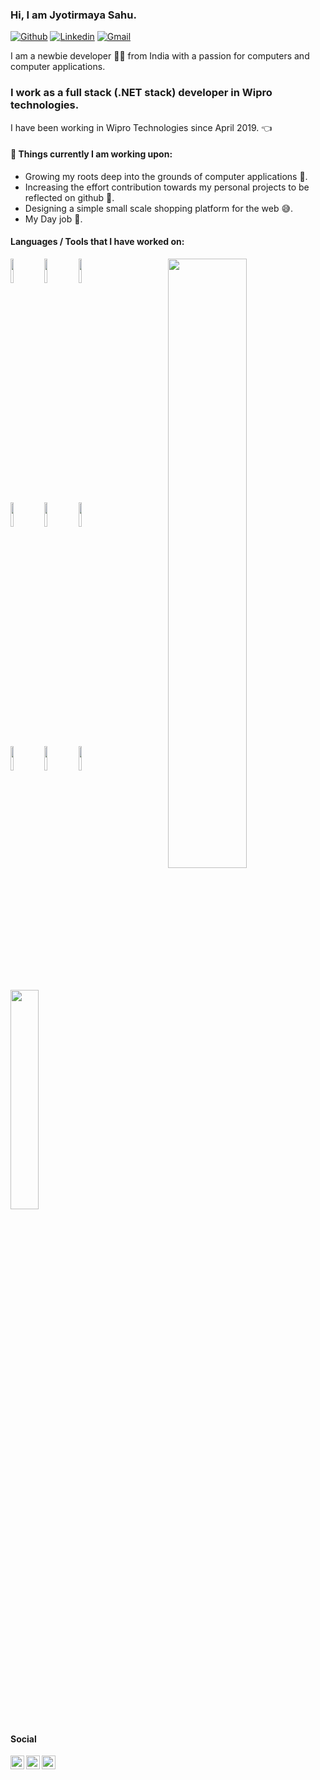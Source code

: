 ### Hi, I am Jyotirmaya Sahu. 

[![Github](https://img.shields.io/badge/-Github-000?style=flat&logo=Github&logoColor=white)](https://github.com/i-am-jyotirmaya)
[![Linkedin](https://img.shields.io/badge/-LinkedIn-blue?style=flat&logo=Linkedin&logoColor=white)](https://www.linkedin.com/in/jyotirmaya-sahu-52052b133/)
[![Gmail](https://img.shields.io/badge/-Gmail-c14438?style=flat&logo=Gmail&logoColor=white)](mailto:jyotirmayasahu38@gmail.com)

I am a newbie developer :technologist: from India with a passion for computers and computer applications.

### I work as a full stack (.NET stack) developer in Wipro technologies. 
I have been working in Wipro Technologies since April 2019. :point_left:

#### 🌱 Things currently I am working upon:
- Growing my roots deep into the grounds of computer applications :eyes:.
- Increasing the effort contribution towards my personal projects to be reflected on github :muscle:.
- Designing a simple small scale shopping platform for the web :sweat_smile:.
- My Day job :exploding_head:. 

#### Languages / Tools that I have worked on:
<p>
    <img width="50%" align="right" src="https://github-readme-stats.vercel.app/api?username=i-am-jyotirmaya&show_icons=true&hide_border=true" />
    <code><img width="10%" src="https://www.vectorlogo.zone/logos/visualstudio_code/visualstudio_code-icon.svg"></code>
    <code><img width="10%" src="https://www.vectorlogo.zone/logos/angular/angular-icon.svg"></code>
    <code><img width="10%" src="https://www.vectorlogo.zone/logos/reactjs/reactjs-icon.svg"></code>
    <br/>
    <code><img width="10%" src="https://www.vectorlogo.zone/logos/w3_html5/w3_html5-icon.svg"></code>
    <code><img width="10%" src="https://www.vectorlogo.zone/logos/javascript/javascript-icon.svg"></code>
    <code><img width="10%" src="https://www.vectorlogo.zone/logos/nodejs/nodejs-icon.svg"></code>
    <br/>
    <code><img width="10%" src="https://raw.githubusercontent.com/detain/svg-logos/780f25886640cef088af994181646db2f6b1a3f8/svg/css3.svg"></code>
    <code><img width="10%" src="https://www.vectorlogo.zone/logos/dotnet/dotnet-vertical.svg"></code>
    <code><img width="10%" src="https://www.vectorlogo.zone/logos/git-scm/git-scm-icon.svg"></code>
    <br/>
    <code><img width="30%" src="https://www.vectorlogo.zone/logos/microsoft_vb/microsoft_vb-ar21.svg"></code>
</p>

#### Social
<a target="_blank" href="https://api.whatsapp.com/send?phone=918895639457">
  <img align="left" alt="Whatsapp" width="22px" src="https://cdn.jsdelivr.net/npm/simple-icons@v3/icons/whatsapp.svg" />
</a>
<a target="_blank" href="https://www.instagram.com/__jyotirmaya.sahu__/">
  <img align="left" alt="Instagram" width="22px" src="https://cdn.jsdelivr.net/npm/simple-icons@v3/icons/instagram.svg" />
</a>
<a target="_blank" href="https://www.facebook.com/jyotirmaya.sahu.10/">
  <img align="left" alt="Facebook" width="22px" src="https://cdn.jsdelivr.net/npm/simple-icons@v3/icons/facebook.svg" />
</a>

